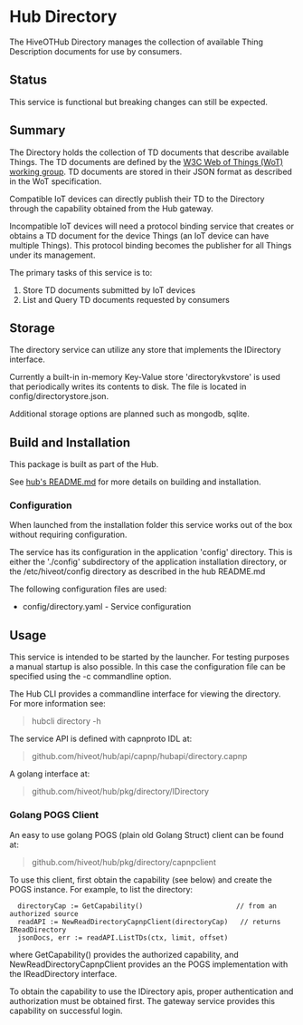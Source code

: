 # Hub Directory 

The HiveOTHub Directory manages the collection of available Thing Description documents for use by consumers.

## Status

This service is functional but breaking changes can still be expected.


## Summary

The Directory holds the collection of TD documents that describe available Things. The TD documents are defined by the [W3C Web of Things (WoT) working group](https://www.w3.org/TR/wot-thing-description11/). TD documents are stored in their JSON format as described in the WoT specification. 

Compatible IoT devices can directly publish their TD to the Directory through the capability obtained from the Hub gateway. 

Incompatible IoT devices will need a protocol binding service that creates or obtains a TD document for the device Things (an IoT device can have multiple Things). This protocol binding becomes the publisher for all Things under its management. 

The primary tasks of this service is to:
1. Store TD documents submitted by IoT devices
2. List and Query TD documents requested by consumers


## Storage

The directory service can utilize any store that implements the IDirectory interface. 

Currently a built-in in-memory Key-Value store 'directorykvstore' is used that periodically writes its contents to disk. The file is located in config/directorystore.json.

Additional storage options are planned such as mongodb, sqlite.

## Build and Installation

This package is built as part of the Hub.

See [hub's README.md](https://github.com/hiveot/hub/blob/main/README.md) for more details on building and installation.



### Configuration

When launched from the installation folder this service works out of the box without requiring configuration.

The service has its configuration in the application 'config' directory. This is either the  './config' subdirectory of the application installation directory, or the /etc/hiveot/config directory as described in the hub README.md

The following configuration files are used:
* config/directory.yaml        - Service configuration


## Usage

This service is intended to be started by the launcher. For testing purposes a manual startup is also possible. In this case the configuration file can be specified using the -c commandline option.

The Hub CLI provides a commandline interface for viewing the directory. For more information see:
> hubcli directory -h


The service API is defined with capnproto IDL at:
> github.com/hiveot/hub/api/capnp/hubapi/directory.capnp

A golang interface at:
> github.com/hiveot/hub/pkg/directory/IDirectory

### Golang POGS Client

An easy to use golang POGS (plain old Golang Struct) client can be found at:
> github.com/hiveot/hub/pkg/directory/capnpclient

To use this client, first obtain the capability (see below) and create the POGS instance. For example, to list the directory:
```golang
  directoryCap := GetCapability()                       // from an authorized source
  readAPI := NewReadDirectoryCapnpClient(directoryCap)   // returns IReadDirectory
  jsonDocs, err := readAPI.ListTDs(ctx, limit, offset) 
```

where GetCapability() provides the authorized capability, and NewReadDirectoryCapnpClient provides an the POGS implementation with the IReadDirectory interface.

To obtain the capability to use the IDirectory apis, proper authentication and authorization must be obtained first. The gateway service provides this capability on successful login.
